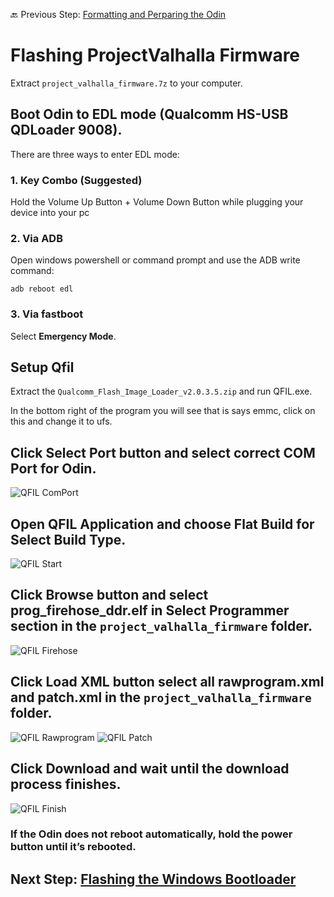 
🔙 Previous Step: [Formatting and Perparing the Odin](https://github.com/ProjectValhalla/OdinWindowsGuides/blob/main/pages/FlashingProjectValhallaFirmware.md)

# Flashing ProjectValhalla Firmware

Extract `project_valhalla_firmware.7z` to your computer.

## Boot Odin to EDL mode (Qualcomm HS-USB QDLoader 9008).
There are three ways to enter EDL mode:

### 1. Key Combo (Suggested)
Hold the Volume Up Button + Volume Down Button while plugging your device into your pc

### 2. Via ADB
Open windows powershell or command prompt and use the ADB write command:

```adb reboot edl```

### 3. Via fastboot
Select **Emergency Mode**.

## Setup Qfil

Extract the `Qualcomm_Flash_Image_Loader_v2.0.3.5.zip` and run QFIL.exe.

In the bottom right of the program you will see that is says emmc, click on this and change it to ufs.

## Click Select Port button and select correct COM Port for Odin.
![QFIL ComPort](/images/qfil_comport.jpg)

## Open QFIL Application and choose Flat Build for Select Build Type.
![QFIL Start](/images/qfil_download_start.jpg)

## Click Browse button and select **prog_firehose_ddr.elf** in Select Programmer section in the `project_valhalla_firmware` folder.
![QFIL Firehose](/images/qfil_firehose.jpg)

## Click Load XML button select all **rawprogram.xml** and **patch.xml** in the `project_valhalla_firmware` folder.
![QFIL Rawprogram](/images/qfil_rawprogram.jpg)
![QFIL Patch](/images/qfil_patch.jpg)

## Click Download and wait until the download process finishes.
![QFIL Finish](/images/qfil_download_finish.jpg)


### If the Odin does not reboot automatically, hold the power button until it’s rebooted.

## Next Step: [Flashing the Windows Bootloader](https://github.com/ProjectValhalla/OdinWindowsGuides/blob/main/pages/FlashingWindowsBootloader.md)
